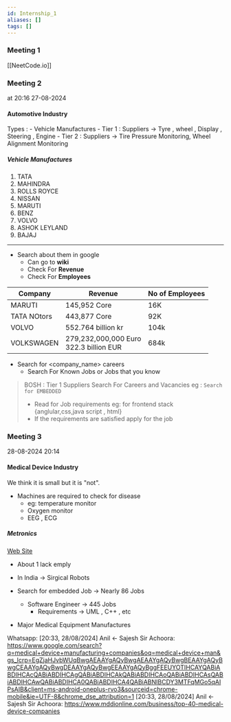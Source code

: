 ```yaml
---
id: Internship_1
aliases: []
tags: []
---
```

### Meeting 1
[[NeetCode.io]]
### Meeting 2
at 20:16 27-08-2024
#### Automotive Industry
Types : 
	- Vehicle Manufactures
	- Tier 1 : Suppliers -> Tyre , wheel , Display , Steering , Engine
	- Tier 2 : Suppliers -> Tire Pressure Monitoring, Wheel Alignment Monitoring 
	
##### Vehicle Manufactures 
1. TATA 
2. MAHINDRA 
3. ROLLS ROYCE
4. NISSAN 
5. MARUTI
6. BENZ 
7. VOLVO
8. ASHOK LEYLAND
9. BAJAJ
---
- Search about them in google
	- Can go to **wiki** 
	- Check For **Revenue**
	- Check For **Employees** 

| Company     | Revenue                                   | No of Employees |
| ----------- | ----------------------------------------- | --------------- |
| MARUTI      | 145,952 Core                              | 16K             |
| TATA NOtors | 443,877 Core                              | 92K             |
| VOLVO       | 552.764 billion kr                        | 104k            |
| VOLKSWAGEN  | 279,232,000,000 Euro<br>322.3 billion EUR | 684k            |
- Search for <company_name> careers  
	- Search For Known Jobs or Jobs that you know 
> BOSH : Tier 1 Suppliers 
> Search For Careers and Vacancies 
>eg : `Search for EMBEDDED`
> - Read for Job requirements 
>eg: for frontend stack {anglular,css,java script , html}
> - If the requirements are satisfied apply for the job 

### Meeting 3 
28-08-2024 20:14 
#### Medical Device Industry 
We think it is small but it is "not".
- Machines are required to check for disease 
	- eg: temperature monitor
	- Oxygen monitor
	- EEG , ECG
##### Metronics
[Web Site](https://www.metronic.com/)
- About 1 lack emply
- In India -> Sirgical Robots
- Search for embedded Job -> Nearly 86 Jobs
	- Software Engineer -> 445 Jobs
		- Requirements -> UML , C++ , etc

- Major Medical Equipment Manufactures

Whatsapp:
[20:33, 28/08/2024] Anil <- Sajesh Sir Achoora: https://www.google.com/search?q=medical+device+manufacturing+companies&oq=medical+device+man&gs_lcrp=EgZjaHJvbWUqBwgAEAAYgAQyBwgAEAAYgAQyBwgBEAAYgAQyBwgCEAAYgAQyBwgDEAAYgAQyBwgEEAAYgAQyBggFEEUYOTIHCAYQABiABDIHCAcQABiABDIHCAgQABiABDIHCAkQABiABDIHCAoQABiABDIHCAsQABiABDIHCAwQABiABDIHCA0QABiABDIHCA4QABiABNIBCDY3MTFqMGo5qAIPsAIB&client=ms-android-oneplus-rvo3&sourceid=chrome-mobile&ie=UTF-8&chrome_dse_attribution=1
[20:33, 28/08/2024] 
Anil <- Sajesh Sir Achoora: https://www.mddionline.com/business/top-40-medical-device-companies